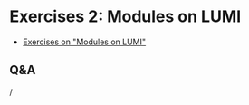 # Exercises 2: Modules on LUMI

<!--
Exercises will be made available during the course
-->

- [Exercises on "Modules on LUMI"](E104-Modules.md)

## Q&A

/

